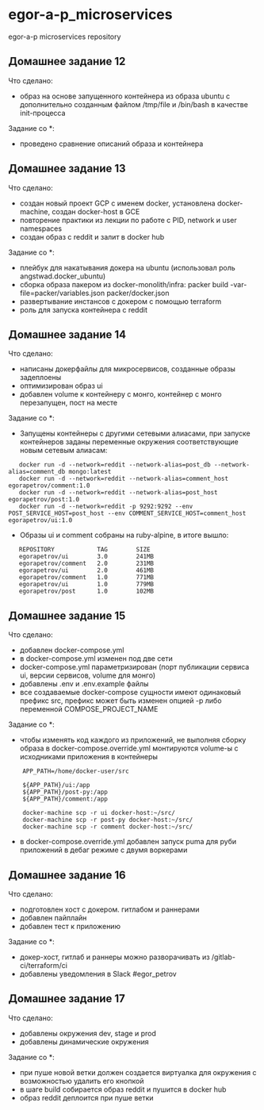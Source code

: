 # egor-a-p_microservices
egor-a-p microservices repository

  ## Домашнее задание 12
 
 Что сделано:
 
  - образ на основе запущенного контейнера из образа ubuntu с дополнительно созданным файлом /tmp/file и /bin/bash в качестве init-процесса

 Задание со *:
 
  - проведено сравнение описаний образа и контейнера
  
  ## Домашнее задание 13
 
 Что сделано:
 
  - создан новый проект GCP с именем docker, установлена docker-machine, создан docker-host в GCE
  - повторение практики из лекции по работе с PID, network и user namespaces
  - создан образ с reddit и залит в docker hub

 Задание со *:
 
  - плейбук для накатывания докера на ubuntu (использовал роль angstwad.docker_ubuntu)
  - сборка образа пакером из docker-monolith/infra: packer build -var-file=packer/variables.json packer/docker.json
  - развертывание инстансов с докером с помощью terraform
  - роль для запуска контейнера с reddit
  
  ## Домашнее задание 14
 
 Что сделано:
 
  - написаны докерфайлы для микросервисов, созданные образы задеплоены
  - оптимизирован образ ui
  - добавлен volume к контейнеру с монго, контейнер с монго перезапущен, пост на месте


 Задание со *:
  - Запущены контейнеры с другими сетевыми алиасами, при запуске контейнеров заданы переменные окружения соответствующие новым сетевым алиасам:
  ```
     docker run -d --network=reddit --network-alias=post_db --network-alias=comment_db mongo:latest
     docker run -d --network=reddit --network-alias=comment_host egorapetrov/comment:1.0
     docker run -d --network=reddit --network-alias=post_host egorapetrov/post:1.0
     docker run -d --network=reddit -p 9292:9292 --env POST_SERVICE_HOST=post_host --env COMMENT_SERVICE_HOST=comment_host  egorapetrov/ui:1.0
  ```
  - Образы ui и comment собраны на ruby-alpine, в итоге вышло:
  ```
     REPOSITORY            TAG        SIZE
     egorapetrov/ui        3.0        241MB
     egorapetrov/comment   2.0        231MB
     egorapetrov/ui        2.0        461MB
     egorapetrov/comment   1.0        771MB
     egorapetrov/ui        1.0        779MB
     egorapetrov/post      1.0        102MB

  ```

  ## Домашнее задание 15
 
 Что сделано:
 
  - добавлен docker-compose.yml
  - в docker-compose.yml изменен под две сети
  - docker-compose.yml параметризирован (порт публикации сервиса ui, версии сервисов, volume для монго)
  - добавлены .env и .env.example файлы
  - все создаваемые docker-compose сущности имеют одинаковый префикс src, префикс может быть изменен опцией -p либо переменной COMPOSE_PROJECT_NAME

 Задание со *:
  - чтобы изменять код каждого из приложений, не выполняя сборку образа в docker-compose.override.yml монтируются volume-ы с исходниками приложения в контейнеры
  ```
      APP_PATH=/home/docker-user/src
  
      ${APP_PATH}/ui:/app
      ${APP_PATH}/post-py:/app
      ${APP_PATH}/comment:/app
      
      docker-machine scp -r ui docker-host:~/src/
      docker-machine scp -r post-py docker-host:~/src/
      docker-machine scp -r comment docker-host:~/src/
  ```
  - в docker-compose.override.yml добавлен запуск puma для руби приложений в дебаг режиме с двумя воркерами

  ## Домашнее задание 16
 
 Что сделано:
 
  - подготовлен хост с докером. гитлабом и раннерами
  - добавлен пайплайн
  - добавлен тест к приложению

 Задание со *:
  - докер-хост, гитлаб и раннеры можно разворачивать из /gitlab-ci/terraform/ci
  - добавлены уведомления в Slack #egor_petrov
  
  ## Домашнее задание 17
 
 Что сделано:
 
  - добавлены окружения dev, stage и prod
  - добавлены динамические окружения

 Задание со *:
  - при пуше новой ветки должен создается виртуалка для окружения с возможностью удалить его кнопкой
  - в шаге build собирается образ reddit и пушится в docker hub
  - образ reddit деплоится при пуше ветки
